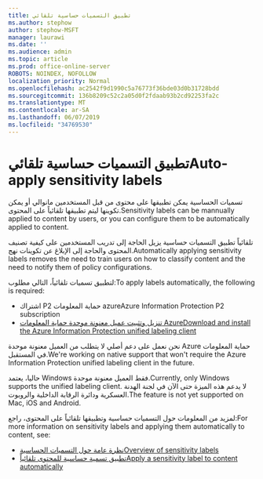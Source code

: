 ```yaml
---
title: تطبيق التسميات حساسية تلقائي
ms.author: stephow
author: stephow-MSFT
manager: laurawi
ms.date: ''
ms.audience: admin
ms.topic: article
ms.prod: office-online-server
ROBOTS: NOINDEX, NOFOLLOW
localization_priority: Normal
ms.openlocfilehash: ac2542f9d1990c5a76773f36bde03d0b31728bdd
ms.sourcegitcommit: 136b8209c52c2a05d0f2fdaab93b2cd92253fa2c
ms.translationtype: MT
ms.contentlocale: ar-SA
ms.lasthandoff: 06/07/2019
ms.locfileid: "34769530"
---
```

# <a name="auto-apply-sensitivity-labels"></a><span data-ttu-id="273ba-102">تطبيق التسميات حساسية تلقائي</span><span class="sxs-lookup"><span data-stu-id="273ba-102">Auto-apply sensitivity labels</span></span>

<span data-ttu-id="273ba-103">تسميات الحساسية يمكن تطبيقها على محتوى من قبل المستخدمين مانوالي أو يمكن تكوينها ليتم تطبيقها تلقائياً على المحتوى.</span><span class="sxs-lookup"><span data-stu-id="273ba-103">Sensitivity labels can be mannually applied to content by users, or you can configure them to be automatically applied to content.</span></span>

<span data-ttu-id="273ba-104">تلقائياً تطبيق التسميات حساسية يزيل الحاجة إلى تدريب المستخدمين على كيفية تصنيف المحتوى والحاجة إلى الإبلاغ عن تكوينات نهج.</span><span class="sxs-lookup"><span data-stu-id="273ba-104">Automatically applying sensitivity labels removes the need to train users on how to classify content and the need to notify them of policy configurations.</span></span>

<span data-ttu-id="273ba-105">لتطبيق تسميات تلقائياً، التالي مطلوب:</span><span class="sxs-lookup"><span data-stu-id="273ba-105">To apply labels automatically, the following is required:</span></span>

- <span data-ttu-id="273ba-106">اشتراك P2 حماية المعلومات azure</span><span class="sxs-lookup"><span data-stu-id="273ba-106">Azure Information Protection P2 subscription</span></span>
- [<span data-ttu-id="273ba-107">تنزيل وتثبيت عميل معنونة موحدة حماية المعلومات Azure</span><span class="sxs-lookup"><span data-stu-id="273ba-107">Download and install the Azure Information Protection unified labeling client</span></span>](https://docs.microsoft.com/azure/information-protection/rms-client/install-unifiedlabelingclient-app)

<span data-ttu-id="273ba-108">نحن نعمل على دعم أصلي لا يتطلب من العميل معنونة موحدة Azure حماية المعلومات في المستقبل.</span><span class="sxs-lookup"><span data-stu-id="273ba-108">We're working on native support that won't require the Azure Information Protection unified labeling client in the future.</span></span>

<span data-ttu-id="273ba-109">حاليا، يعتمد Windows فقط العميل معنونة موحدة.</span><span class="sxs-lookup"><span data-stu-id="273ba-109">Currently, only Windows supports the unified labeling client.</span></span>  <span data-ttu-id="273ba-110">لا يدعم هذه الميزة حتى الآن في لجنة الهدنة العسكرية ودائرة الرقابة الداخلية والروبوت.</span><span class="sxs-lookup"><span data-stu-id="273ba-110">The feature is not yet supported on Mac, iOS and Android.</span></span>

<span data-ttu-id="273ba-111">لمزيد من المعلومات حول التسميات حساسية وتطبيقها تلقائياً على المحتوى، راجع:</span><span class="sxs-lookup"><span data-stu-id="273ba-111">For more information on sensitivity labels and applying them automatically to content,  see:</span></span>

- [<span data-ttu-id="273ba-112">نظرة عامة حول التسميات الحساسية</span><span class="sxs-lookup"><span data-stu-id="273ba-112">Overview of sensitivity labels</span></span>](https://docs.microsoft.com/office365/securitycompliance/sensitivity-labels)
- [<span data-ttu-id="273ba-113">تطبيق تسمية حساسية للمحتوى تلقائياً</span><span class="sxs-lookup"><span data-stu-id="273ba-113">Apply a sensitivity label to content automatically</span></span>](https://docs.microsoft.com/office365/securitycompliance/apply_sensitivity_label_automatically)